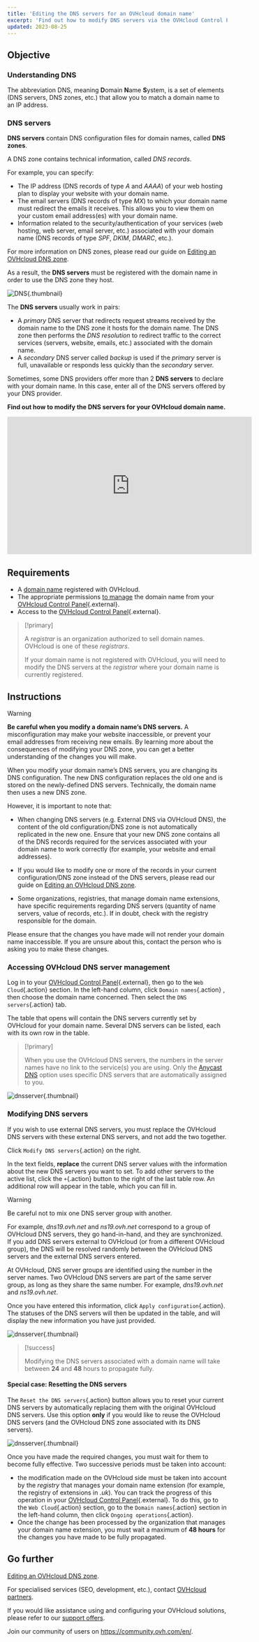 ```yaml
---
title: 'Editing the DNS servers for an OVHcloud domain name'
excerpt: 'Find out how to modify DNS servers via the OVHcloud Control Panel'
updated: 2023-08-25
---
```


## Objective

### Understanding DNS 

The abbreviation DNS, meaning **D**omain **N**ame **S**ystem, is a set of elements (DNS servers, DNS zones, etc.) that allow you to match a domain name to an IP address.

### DNS servers 

**DNS servers** contain DNS configuration files for domain names, called **DNS zones**.

A DNS zone contains technical information, called *DNS records*.

For example, you can specify:

- The IP address (DNS records of type *A* and *AAAA*) of your web hosting plan to display your website with your domain name.
- The email servers (DNS records of type *MX*) to which your domain name must redirect the emails it receives. This allows you to view them on your custom email address(es) with your domain name.
- Information related to the security/authentication of your services (web hosting, web server, email server, etc.) associated with your domain name (DNS records of type *SPF*, *DKIM*, *DMARC*, etc.).

For more information on DNS zones, please read our guide on [Editing an OVHcloud DNS zone](/pages/web_cloud/domains/dns_zone_edit).

As a result, the **DNS servers** must be registered with the domain name in order to use the DNS zone they host.

![DNS](images/dnsserver.png){.thumbnail}

The **DNS servers** usually work in pairs:

- A *primary* DNS server that redirects request streams received by the domain name to the DNS zone it hosts for the domain name. The DNS zone then performs the *DNS resolution* to redirect traffic to the correct services (servers, website, emails, etc.) associated with the domain name.
- A *secondary* DNS server called *backup* is used if the *primary* server is full, unavailable or responds less quickly than the *secondary* server.

Sometimes, some DNS providers offer more than 2 **DNS servers** to declare with your domain name. In this case, enter all of the DNS servers offered by your DNS provider.

**Find out how to modify the DNS servers for your OVHcloud domain name.**

<iframe width="560" height="315" src="https://www.youtube-nocookie.com/embed/BvrUi26ShzI" frameborder="0" allow="accelerometer; autoplay; clipboard-write; encrypted-media; gyroscope; picture-in-picture" allowfullscreen></iframe>

## Requirements

- A [domain name](https://www.ovhcloud.com/en-sg/domains/) registered with OVHcloud.
- The appropriate permissions [to manage](/pages/account_and_service_management/account_information/managing_contacts) the domain name from your [OVHcloud Control Panel](https://ca.ovh.com/auth/?action=gotomanager&from=https://www.ovh.com/sg/&ovhSubsidiary=sg){.external}.
- Access to the [OVHcloud Control Panel](https://ca.ovh.com/auth/?action=gotomanager&from=https://www.ovh.com/sg/&ovhSubsidiary=sg){.external}.

> [!primary]
>
> A *registrar* is an organization authorized to sell domain names. OVHcloud is one of these *registrars*.
>
> If your domain name is not registered with OVHcloud, you will need to modify the DNS servers at the *registrar* where your domain name is currently registered.
>

## Instructions

> [!warning]
>
> **Be careful when you modify a domain name’s DNS servers.** A misconfiguration may make your website inaccessible, or prevent your email addresses from receiving new emails. By learning more about the consequences of modifying your DNS zone, you can get a better understanding of the changes you will make.
>

When you modify your domain name’s DNS servers, you are changing its DNS configuration. The new DNS configuration replaces the old one and is stored on the newly-defined DNS servers. Technically, the domain name then uses a new DNS zone.

However, it is important to note that:

- When changing DNS servers (e.g. External DNS via OVHcloud DNS), the content of the old configuration/DNS zone is not automatically replicated in the new one. Ensure that your new DNS zone contains all of the DNS records required for the services associated with your domain name to work correctly (for example, your website and email addresses).

- If you would like to modify one or more of the records in your current configuration/DNS zone instead of the DNS servers, please read our guide on [Editing an OVHcloud DNS zone](/pages/web_cloud/domains/dns_zone_edit).

- Some organizations, registries, that manage domain name extensions, have specific requirements regarding DNS servers (quantity of name servers, value of records, etc.). If in doubt, check with the registry responsible for the domain.

Please ensure that the changes you have made will not render your domain name inaccessible. If you are unsure about this, contact the person who is asking you to make these changes.

### Accessing OVHcloud DNS server management

Log in to your [OVHcloud Control Panel](https://ca.ovh.com/auth/?action=gotomanager&from=https://www.ovh.com/sg/&ovhSubsidiary=sg){.external}, then go to the `Web Cloud`{.action} section. In the left-hand column, click `Domain names`{.action} , then choose the domain name concerned. Then select the `DNS servers`{.action} tab.

The table that opens will contain the DNS servers currently set by OVHcloud for your domain name. Several DNS servers can be listed, each with its own row in the table.

> [!primary]
>
> When you use the OVHcloud DNS servers, the numbers in the server names have no link to the service(s) you are using. Only the [Anycast DNS](https://www.ovhcloud.com/en-sg/domains/options/) option  uses specific DNS servers that are automatically assigned to you.

![dnsserver](images/edit-dns-server-ovh-step1.png){.thumbnail}

### Modifying DNS servers

If you wish to use external DNS servers, you must replace the OVHcloud DNS servers with these external DNS servers, and not add the two together.

Click `Modify DNS servers`{.action} on the right.

In the text fields, **replace** the current DNS server values with the information about the new DNS servers you want to set. To add other servers to the active list, click the `+`{.action} button to the right of the last table row. An additional row will appear in the table, which you can fill in.

> [!warning]
>
> Be careful not to mix one DNS server group with another. 
>
> For example, *dns19.ovh.net* and *ns19.ovh.net* correspond to a group of OVHcloud DNS servers, they go hand-in-hand, and they are synchronized. If you add DNS servers external to OVHcloud (or from a different OVHcloud group), the DNS will be resolved randomly between the OVHcloud DNS servers and the external DNS servers entered.
>
> At OVHcloud, DNS server groups are identified using the number in the server names. Two OVHcloud DNS servers are part of the same server group, as long as they share the same number. For example, *dns19.ovh.net* and *ns19.ovh.net*.
>

Once you have entered this information, click `Apply configuration`{.action}. The statuses of the DNS servers will then be updated in the table, and will display the new information you have just provided.

![dnsserver](images/edit-dns-server-ovh-step2.png){.thumbnail}

> [!success]
>
> Modifying the DNS servers associated with a domain name will take between **24** and **48** hours to propagate fully.
>

#### Special case: Resetting the DNS servers 

The `Reset the DNS servers`{.action} button allows you to reset your current DNS servers by automatically replacing them with the original OVHcloud DNS servers. Use this option **only** if you would like to reuse the OVHcloud DNS servers (and the OVHcloud DNS zone associated with its DNS servers). 

![dnsserver](images/edit-dns-server-ovh-step3.png){.thumbnail}

Once you have made the required changes, you must wait for them to become fully effective. Two successive periods must be taken into account:

- the modification made on the OVHcloud side must be taken into account by the *registry* that manages your domain name extension (for example, the registry of extensions in *.uk*). You can track the progress of this operation in your [OVHcloud Control Panel](https://ca.ovh.com/auth/?action=gotomanager&from=https://www.ovh.com/sg/&ovhSubsidiary=sg){.external}. To do this, go to the `Web Cloud`{.action} section, go to the `Domain names`{.action} section in the left-hand column, then click `Ongoing operations`{.action}.
- Once the change has been processed by the organization that manages your domain name extension, you must wait a maximum of **48 hours** for the changes you have made to be fully propagated.

## Go further

[Editing an OVHcloud DNS zone](/pages/web_cloud/domains/dns_zone_edit).

For specialised services (SEO, development, etc.), contact [OVHcloud partners](https://partner.ovhcloud.com/en-sg/directory/).

If you would like assistance using and configuring your OVHcloud solutions, please refer to our [support offers](https://www.ovhcloud.com/en-sg/support-levels/).

Join our community of users on <https://community.ovh.com/en/>.
